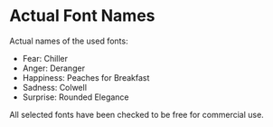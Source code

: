 # Actual Font Names

Actual names of the used fonts:

- Fear: Chiller
- Anger: Deranger
- Happiness: Peaches for Breakfast
- Sadness: Colwell
- Surprise: Rounded Elegance

All selected fonts have been checked to be free for commercial use.
